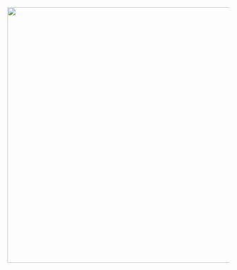 <div id="header" align="center">
  <img src="https://w.wallha.com/ws/14/YXVaoHWQ.jpg" width="920" height="580"/>
</div>
